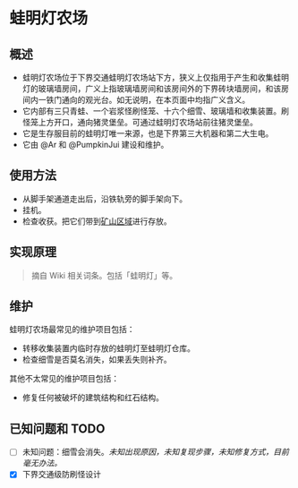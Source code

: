 # 蛙明灯农场

## 概述

- 蛙明灯农场位于下界交通蛙明灯农场站下方，狭义上仅指用于产生和收集蛙明灯的玻璃墙房间，广义上指玻璃墙房间和该房间外的下界砖块墙房间，和该房间内一铁门通向的观光台。如无说明，在本页面中均指广义含义。
- 它内部有三只青蛙、一个岩浆怪刷怪笼、十六个细雪、玻璃墙和收集装置。刷怪笼上方开口，通向猪灵堡垒。可通过蛙明灯农场站前往猪灵堡垒。
- 它是生存服目前的蛙明灯唯一来源，也是下界第三大机器和第二大生电。
- 它由 @Ar 和 @PumpkinJui 建设和维护。

## 使用方法

- 从脚手架通道走出后，沿铁轨旁的脚手架向下。
- 挂机。
- 检查收获。把它们带到[矿山区域](../diggings.md)进行存放。

## 实现原理

> 摘自 Wiki 相关词条。包括「蛙明灯」等。

## 维护

蛙明灯农场最常见的维护项目包括：

- 转移收集装置内临时存放的蛙明灯至蛙明灯仓库。
- 检查细雪是否莫名消失，如果丢失则补齐。

其他不太常见的维护项目包括：

- 修复任何被破坏的建筑结构和红石结构。

## 已知问题和 TODO

- [ ]  未知问题：细雪会消失。*未知出现原因，未知复现步骤，未知修复方式，目前毫无办法。*
- [x]  下界交通级防刷怪设计